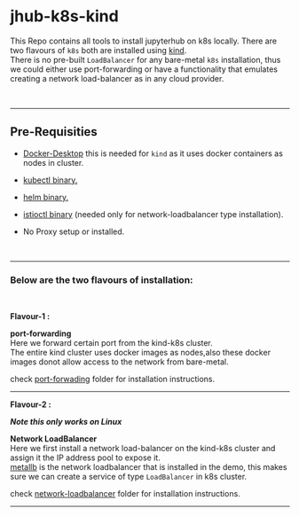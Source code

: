 # jhub-k8s-kind

This Repo contains all tools to install jupyterhub on k8s locally.
There are two flavours of `k8s` both are installed using [kind](https://kind.sigs.k8s.io/).
<br>
There is no pre-built `LoadBalancer` for any bare-metal `k8s` installation, thus we could either use port-forwarding or have a functionality that emulates creating a network load-balancer as in any cloud provider.

<br>

---
## Pre-Requisities

* [Docker-Desktop](https://www.docker.com/products/docker-desktop/) this is needed for `kind` as it uses docker containers as nodes in cluster.

* [kubectl binary.](https://kubernetes.io/docs/tasks/tools/)

* [helm binary.](https://helm.sh/docs/intro/install/)

* [istioctl binary](https://istio.io/latest/docs/setup/install/istioctl/) (needed only for network-loadbalancer type installation).

* No Proxy setup or installed.

<br>

---

### Below are the two flavours of installation:

<br>

**Flavour-1 :** 

**<p>port-forwarding<br>**
Here we forward certain port from the kind-k8s cluster.<br>
The entire kind cluster uses docker images as nodes,also these docker images donot allow access to the network from bare-metal.<br>

check [port-forwading](./port-forwarding/) folder for installation instructions.
</p>

---

**Flavour-2 :** 

**_Note this only works on Linux_**

**<p>Network LoadBalancer<br>**
Here we first install a network load-balancer on the kind-k8s cluster and assign it the IP address pool to expose it.<br>
[metallb](https://metallb.universe.tf/) is the network loadbalancer that is installed in the demo, this makes sure we can create a service of type `LoadBalancer` in k8s cluster.
<br>

check [network-loadbalancer](./network-loadbalancer/) folder for installation instructions.
</p>


---